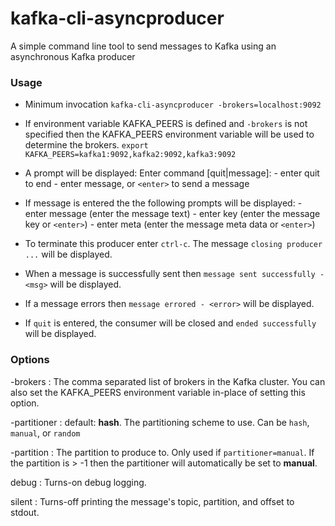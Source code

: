 # kafka-cli-asyncproducer

A simple command line tool to send messages to Kafka using an asynchronous Kafka producer

### Usage

- Minimum invocation
  `kafka-cli-asyncproducer -brokers=localhost:9092`

- If environment variable KAFKA_PEERS is defined and `-brokers` is not specified then the KAFKA_PEERS environment variable will be used to determine the brokers.
  `export KAFKA_PEERS=kafka1:9092,kafka2:9092,kafka3:9092`

- A prompt will be displayed:
    Enter command [quit|message]:
        - enter quit to end
        - enter message, or `<enter>` to send a message

- If message is entered the the following prompts will be displayed:
        - enter message (enter the message text)
        - enter key (enter the message key or `<enter>`)
        - enter meta (enter the message meta data or `<enter>`)

- To terminate this producer enter `ctrl-c`. The message `closing producer ...` will be displayed.

- When a message is successfully sent then `message sent successfully - <msg>` will be displayed.

- If a message errors then `message errored - <error>` will be displayed.
- If `quit` is entered, the consumer will be closed and `ended successfully` will be displayed.

### Options

-brokers
: The comma separated list of brokers in the Kafka cluster. You can also set the KAFKA_PEERS environment variable in-place of setting this option.

-partitioner
: default: **hash**. The partitioning scheme to use. Can be `hash`, `manual`, or `random`

-partition
: The partition to produce to. Only used if `partitioner=manual`. If the partition is > -1 then the partitioner will automatically be set to **manual**.
 
debug
: Turns-on debug logging.

silent
: Turns-off printing the message's topic, partition, and offset to stdout.

